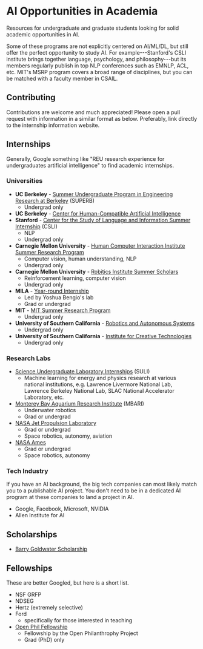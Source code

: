 # AI Opportunities in Academia
Resources for undergraduate and graduate students looking for solid academic opportunities in AI.

Some of these programs are not explicitly centered on AI/ML/DL, but still offer the perfect opportunity to study AI. For example---Stanford's CSLI institute brings together language, psychology, and philosophy---but its members regularly publish in top NLP conferences such as EMNLP, ACL, etc. MIT's MSRP program covers a broad range of disciplines, but you can be matched with a faculty member in CSAIL.

## Contributing
Contributions are welcome and much appreciated! Please open a pull request with information in a similar format as below. Preferably, link directly to the internship information website.

## Internships
Generally, Google something like "REU research experience for undergraduates artificial intelligence" to find academic internships.

### Universities
- **UC Berkeley** - [Summer Undergraduate Program in Engineering Research at Berkeley](https://eecs.berkeley.edu/resources/undergrads/research/superb) (SUPERB)
  - Undergrad only
- **UC Berkeley** - [Center for Human-Compatible Artificial Intelligence](https://humancompatible.ai/jobs)
- **Stanford** - [Center for the Study of Language and Information Summer Internship](https://www-csli.stanford.edu/csli-summer-internship-program) (CSLI)
  - NLP
  - Undergrad only
- **Carnegie Mellon University** - [Human Computer Interaction Institute Summer Research Program](https://hcii.cmu.edu/summer-research-program)
  - Computer vision, human understanding, NLP
  - Undergrad only
- **Carnegie Mellon University** - [Robitics Institute Summer Scholars](https://riss.ri.cmu.edu/)
  - Reinforcement learning, computer vision
  - Undergrad only
- **MILA** - [Year-round Internship](https://mila.quebec/en/admission-process-for-interns/)
  - Led by Yoshua Bengio's lab
  - Grad or undergrad
- **MIT** - [MIT Summer Research Program](https://oge.mit.edu/graddiversity/msrp/)
  - Undergrad only
- **University of Southern California** - [Robotics and Autonomous Systems](https://www.cs.usc.edu/reu/)
  - Undergrad only
- **University of Southern California** - [Institute for Creative Technologies](https://ict.usc.edu/internships/)
  - Undergrad only

### Research Labs
- [Science Undergraduate Laboratory Internships](https://science.osti.gov/wdts/suli) (SULI)
  - Machine learning for energy and physics research at various national institutions, e.g. Lawrence Livermore National Lab, Lawrence Berkeley National Lab, SLAC National Accelerator Laboratory, etc.
- [Monterey Bay Aquarium Research Institute](https://www.mbari.org/products/educational-resources/mbari-summer-internship-program/) (MBARI)
  - Underwater robotics
  - Grad or undergrad
- [NASA Jet Propulsion Laboratory](https://www.jpl.nasa.gov/edu/intern/apply/)
  - Grad or undergrad
  - Space robotics, autonomy, aviation
- [NASA Ames](https://intern.nasa.gov/)
  - Grad or undergrad
  - Space robotics, autonomy

### Tech Industry
If you have an AI background, the big tech companies can most likely match you to a publishable AI project. You don't need to be in a dedicated AI program at these companies to land a project in AI.
- Google, Facebook, Microsoft, NVIDIA
- Allen Institute for AI

## Scholarships
- [Barry Goldwater Scholarship](https://goldwater.scholarsapply.org/)

## Fellowships
These are better Googled, but here is a short list.
- NSF GRFP
- NDSEG
- Hertz (extremely selective)
- Ford
    - specifically for those interested in teaching
- [Open Phil Fellowship](https://www.openphilanthropy.org/focus/global-catastrophic-risks/potential-risks-advanced-artificial-intelligence/the-open-phil-ai-fellowship)
    - Fellowship by the Open Philanthrophy Project
    - Grad (PhD) only
